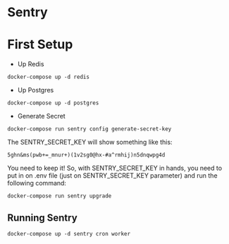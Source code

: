 # Sentry

# First Setup

- Up Redis

```docker-compose up -d redis```

- Up Postgres

```docker-compose up -d postgres```

- Generate Secret

```docker-compose run sentry config generate-secret-key```

The SENTRY_SECRET_KEY will show something like this:

```5ghn&ms(pwb+=_mnur+)(1v2sg0@hx-#a^rmhij)n5dnqwpg4d```

You need to keep it! So, with SENTRY_SECRET_KEY in hands, you need to put in on .env file (just on SENTRY_SECRET_KEY parameter) and run the following command:

```docker-compose run sentry upgrade```

## Running Sentry

```docker-compose up -d sentry cron worker```
